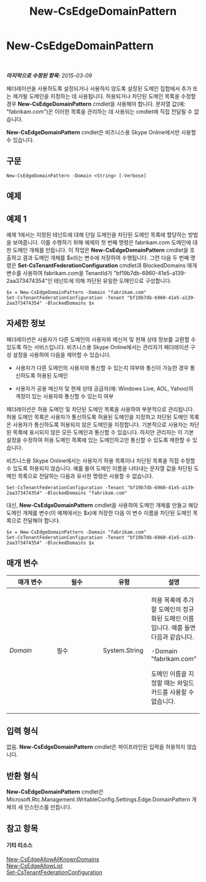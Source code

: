 ﻿---
title: New-CsEdgeDomainPattern
TOCTitle: New-CsEdgeDomainPattern
ms:assetid: 653bc148-c22b-4ad4-afdd-17aaeaa299d2
ms:mtpsurl: https://technet.microsoft.com/ko-kr/library/JJ994040(v=OCS.15)
ms:contentKeyID: 52056870
ms.date: 08/24/2015
mtps_version: v=OCS.15
ms.translationtype: HT
---

# New-CsEdgeDomainPattern

 

_**마지막으로 수정된 항목:** 2015-03-09_

페더레이션을 사용하도록 설정되거나 사용하지 않도록 설정된 도메인 집합에서 추가 또는 제거될 도메인을 지정하는 데 사용됩니다. 허용되거나 차단된 도메인 목록을 수정할 경우 **New-CsEdgeDomainPattern** cmdlet을 사용해야 합니다. 문자열 값(예: "fabrikam.com")은 이러한 목록을 관리하는 데 사용되는 cmdlet에 직접 전달될 수 없습니다.

**New-CsEdgeDomainPattern** cmdlet은 비즈니스용 Skype Online에서만 사용할 수 있습니다.

## 구문

    New-CsEdgeDomainPattern -Domain <String> [-Verbose]

## 예제

## 예제 1

예제 1에서는 지정된 테넌트에 대해 단일 도메인을 차단된 도메인 목록에 할당하는 방법을 보여줍니다. 이를 수행하기 위해 예제의 첫 번째 명령은 fabrikam.com 도메인에 대한 도메인 개체를 만듭니다. 이 작업은 **New-CsEdgeDomainPattern** cmdlet을 호출하고 결과 도메인 개체를 $x라는 변수에 저장하여 수행됩니다. 그런 다음 두 번째 명령은 **Set-CsTenantFederationConfiguration** cmdlet과 BlockedDomains 매개 변수를 사용하여 fabrikam.com을 TenantId가 "bf19b7db-6960-41e5-a139-2aa373474354"인 테넌트에 의해 차단된 유일한 도메인으로 구성합니다.

    $x = New-CsEdgeDomainPattern -Domain "fabrikam.com"
    Set-CsTenantFederationConfiguration -Tenant "bf19b7db-6960-41e5-a139-2aa373474354" -BlockedDomains $x

## 자세한 정보

페더레이션은 사용자가 다른 도메인의 사용자와 메신저 및 현재 상태 정보를 교환할 수 있도록 하는 서비스입니다. 비즈니스용 Skype Online에서는 관리자가 페더레이션 구성 설정을 사용하여 다음을 제어할 수 있습니다.

  - 사용자가 다른 도메인의 사용자와 통신할 수 있는지 여부와 통신이 가능한 경우 통신하도록 허용된 도메인

  - 사용자가 공용 메신저 및 현재 상태 공급자(예: Windows Live, AOL, Yahoo)의 계정이 있는 사용자와 통신할 수 있는지 여부

페더레이션은 허용 도메인 및 차단된 도메인 목록을 사용하여 부분적으로 관리됩니다. 허용 도메인 목록은 사용자가 통신하도록 허용된 도메인을 지정하고 차단된 도메인 목록은 사용자가 통신하도록 허용되지 않은 도메인을 지정합니다. 기본적으로 사용자는 차단된 목록에 표시되지 않은 모든 도메인과 통신할 수 있습니다. 하지만 관리자는 이 기본 설정을 수정하여 허용 도메인 목록에 있는 도메인하고만 통신할 수 있도록 제한할 수 있습니다.

비즈니스용 Skype Online에서는 사용자가 허용 목록이나 차단된 목록을 직접 수정할 수 있도록 허용되지 않습니다. 예를 들어 도메인 이름을 나타내는 문자열 값을 차단된 도메인 목록으로 전달하는 다음과 유사한 명령은 사용할 수 없습니다.

    Set-CsTenantFederationConfiguration -Tenant "bf19b7db-6960-41e5-a139-2aa373474354" -BlockedDomains "fabrikam.com"

대신, **New-CsEdgeDomainPattern** cmdlet을 사용하여 도메인 개체를 만들고 해당 도메인 개체를 변수(이 예제에서는 $x)에 저장한 다음 이 변수 이름을 차단된 도메인 목록으로 전달해야 합니다.

    $x = New-CsEdgeDomainPattern -Domain "fabrikam.com"
    Set-CsTenantFederationConfiguration -Tenant "bf19b7db-6960-41e5-a139-2aa373474354" -BlockedDomains $x

## 매개 변수


<table>
<colgroup>
<col style="width: 25%" />
<col style="width: 25%" />
<col style="width: 25%" />
<col style="width: 25%" />
</colgroup>
<thead>
<tr class="header">
<th>매개 변수</th>
<th>필수</th>
<th>유형</th>
<th>설명</th>
</tr>
</thead>
<tbody>
<tr class="odd">
<td><p><em>Domain</em></p></td>
<td><p>필수</p></td>
<td><p>System.String</p></td>
<td><p>허용 목록에 추가할 도메인의 정규화된 도메인 이름입니다. 예를 들면 다음과 같습니다.</p>
<p>-Domain &quot;fabrikam.com&quot;</p>
<p>도메인 이름을 지정할 때는 와일드카드를 사용할 수 없습니다.</p></td>
</tr>
</tbody>
</table>


## 입력 형식

없음. **New-CsEdgeDomainPattern** cmdlet은 파이프라인된 입력을 허용하지 않습니다.

## 반환 형식

**New-CsEdgeDomainPattern** cmdlet은 Microsoft.Rtc.Management.WritableConfig.Settings.Edge.DomainPattern 개체의 새 인스턴스를 만듭니다.

## 참고 항목

#### 기타 리소스

[New-CsEdgeAllowAllKnownDomains](new-csedgeallowallknowndomains.md)  
[New-CsEdgeAllowList](new-csedgeallowlist.md)  
[Set-CsTenantFederationConfiguration](set-cstenantfederationconfiguration.md)

